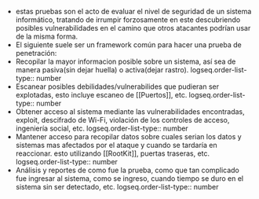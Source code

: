 - estas pruebas son el acto de evaluar el nivel de seguridad de un sistema informático, tratando de irrumpir forzosamente en este descubriendo posibles vulnerabilidades en el camino que otros atacantes podrían usar de la misma forma.
- El siguiente suele ser un framework común para hacer una prueba de penetración:
- Recopilar la mayor informacion posible sobre un sistema, así sea de manera pasiva(sin dejar huella) o activa(dejar rastro).
  logseq.order-list-type:: number
- Escanear posibles debilidades/vulnerabilides que pudieran ser explotadas, esto incluye escaneo de [[Puertos]], etc.
  logseq.order-list-type:: number
- Obtener acceso al sistema mediante las vulnerabilidades encontradas, exploit, descifrado de Wi-Fi, violación de los controles de acceso, ingeniería social, etc.
  logseq.order-list-type:: number
- Mantener acceso para recopilar datos sobre cuales serian los datos y sistemas mas afectados por el ataque y cuando se tardaría en reaccionar. esto utilizando [[RootKit]], puertas traseras, etc.
  logseq.order-list-type:: number
- Análisis y reportes de como fue la prueba, como que tan complicado fue ingresar al sistema, como se ingreso, cuando tiempo se duro en el sistema sin ser detectado, etc.
  logseq.order-list-type:: number